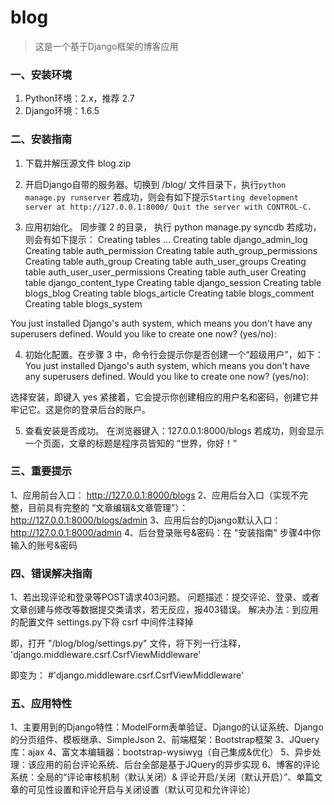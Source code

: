 # blog
> 这是一个基于Django框架的博客应用

### 一、安装环境
1. Python环境：2.x，推荐 2.7
2. Django环境：1.6.5

### 二、安装指南
1. 下载并解压源文件 blog.zip
2. 开启Django自带的服务器。切换到 /blog/ 文件目录下，执行` python manage.py runserver `
若成功，则会有如下提示` Starting development server at http://127.0.0.1:8000/
  Quit the server with CONTROL-C. `

3. 应用初始化。 同步骤 2 的目录，
执行 python manage.py syncdb
若成功，则会有如下提示：
Creating tables ...
Creating table django_admin_log
Creating table auth_permission
Creating table auth_group_permissions
Creating table auth_group
Creating table auth_user_groups
Creating table auth_user_user_permissions
Creating table auth_user
Creating table django_content_type
Creating table django_session
Creating table blogs_blog
Creating table blogs_article
Creating table blogs_comment
Creating table blogs_system

You just installed Django's auth system, which means you don't have any superusers defined.
Would you like to create one now? (yes/no): 

4. 初始化配置。在步骤 3 中，命令行会提示你是否创建一个“超级用户”，如下：
You just installed Django's auth system, which means you don't have any superusers defined.
Would you like to create one now? (yes/no): 

选择安装，即键入 yes
紧接着，它会提示你创建相应的用户名和密码，创建它并牢记它。这是你的登录后台的账户。

5. 查看安装是否成功。
在浏览器键入：127.0.0.1:8000/blogs
若成功，则会显示一个页面，文章的标题是程序员皆知的 “世界，你好！”


### 三、重要提示
1、应用前台入口： http://127.0.0.1:8000/blogs
2、应用后台入口（实现不完整，目前具有完整的 “文章编辑&文章管理”）： http://127.0.0.1:8000/blogs/admin
3、应用后台的Django默认入口： http://127.0.0.1:8000/admin
4、后台登录账号&密码：在 "安装指南" 步骤4中你输入的账号&密码

### 四、错误解决指南
1、若出现评论和登录等POST请求403问题。
问题描述：提交评论、登录、或者文章创建与修改等数据提交类请求，若无反应，报403错误。
解决办法：到应用的配置文件 settings.py下将 csrf 中间件注释掉

即，打开 "/blog/blog/settings.py" 文件，将下列一行注释，
'django.middleware.csrf.CsrfViewMiddleware'

即变为： #'django.middleware.csrf.CsrfViewMiddleware'


### 五、应用特性
1、主要用到的Django特性：ModelForm表单验证、Django的认证系统、Django的分页组件、模板继承、SimpleJson
2、前端框架：Bootstrap框架
3、JQuery库：ajax
4、富文本编辑器：bootstrap-wysiwyg（自己集成&优化）
5、异步处理：该应用的前台评论系统、后台全部是基于JQuery的异步实现
6、博客的评论系统：全局的“评论审核机制（默认关闭）& 评论开启/关闭（默认开启）”、单篇文章的可见性设置和评论开启与关闭设置（默认可见和允许评论）
